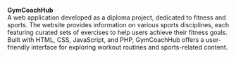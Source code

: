 **GymCoachHub**  
A web application developed as a diploma project, dedicated to fitness and sports. The website provides information on various sports disciplines, each featuring curated sets of exercises to help users achieve their fitness goals. Built with HTML, CSS, JavaScript, and PHP, GymCoachHub offers a user-friendly interface for exploring workout routines and sports-related content.

